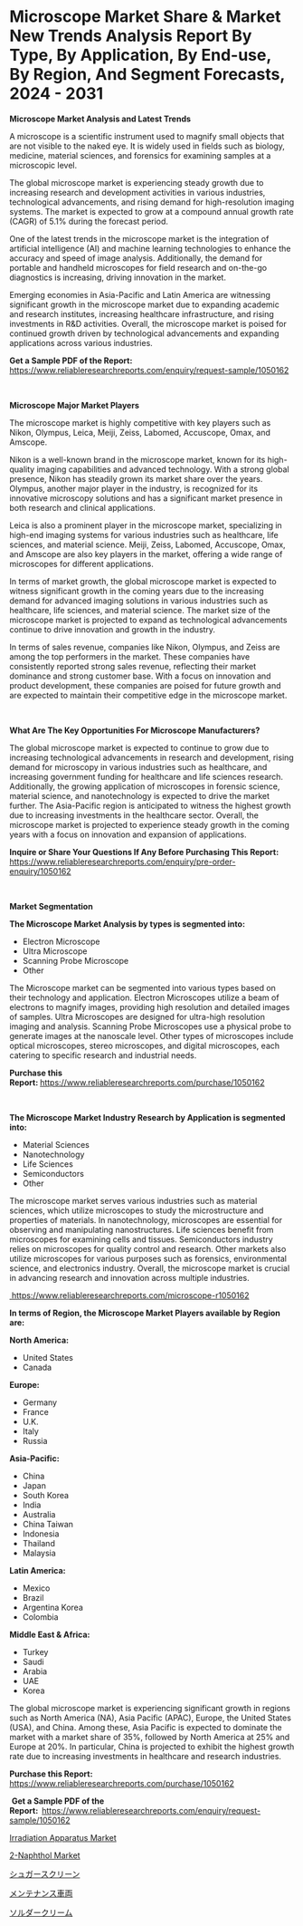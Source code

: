 <p><h1>Microscope Market Share & Market New Trends Analysis Report By Type, By Application, By End-use, By Region, And Segment Forecasts, 2024 - 2031</h1></p><p><strong>Microscope Market Analysis and Latest Trends</strong></p>
<p><p>A microscope is a scientific instrument used to magnify small objects that are not visible to the naked eye. It is widely used in fields such as biology, medicine, material sciences, and forensics for examining samples at a microscopic level.</p><p>The global microscope market is experiencing steady growth due to increasing research and development activities in various industries, technological advancements, and rising demand for high-resolution imaging systems. The market is expected to grow at a compound annual growth rate (CAGR) of 5.1% during the forecast period.</p><p>One of the latest trends in the microscope market is the integration of artificial intelligence (AI) and machine learning technologies to enhance the accuracy and speed of image analysis. Additionally, the demand for portable and handheld microscopes for field research and on-the-go diagnostics is increasing, driving innovation in the market.</p><p>Emerging economies in Asia-Pacific and Latin America are witnessing significant growth in the microscope market due to expanding academic and research institutes, increasing healthcare infrastructure, and rising investments in R&D activities. Overall, the microscope market is poised for continued growth driven by technological advancements and expanding applications across various industries.</p></p>
<p><strong>Get a Sample PDF of the Report:&nbsp;</strong> <a href="https://www.reliableresearchreports.com/enquiry/request-sample/1050162">https://www.reliableresearchreports.com/enquiry/request-sample/1050162</a></p>
<p>&nbsp;</p>
<p><strong>Microscope Major Market Players</strong></p>
<p><p>The microscope market is highly competitive with key players such as Nikon, Olympus, Leica, Meiji, Zeiss, Labomed, Accuscope, Omax, and Amscope. </p><p>Nikon is a well-known brand in the microscope market, known for its high-quality imaging capabilities and advanced technology. With a strong global presence, Nikon has steadily grown its market share over the years. Olympus, another major player in the industry, is recognized for its innovative microscopy solutions and has a significant market presence in both research and clinical applications. </p><p>Leica is also a prominent player in the microscope market, specializing in high-end imaging systems for various industries such as healthcare, life sciences, and material science. Meiji, Zeiss, Labomed, Accuscope, Omax, and Amscope are also key players in the market, offering a wide range of microscopes for different applications.</p><p>In terms of market growth, the global microscope market is expected to witness significant growth in the coming years due to the increasing demand for advanced imaging solutions in various industries such as healthcare, life sciences, and material science. The market size of the microscope market is projected to expand as technological advancements continue to drive innovation and growth in the industry.</p><p>In terms of sales revenue, companies like Nikon, Olympus, and Zeiss are among the top performers in the market. These companies have consistently reported strong sales revenue, reflecting their market dominance and strong customer base. With a focus on innovation and product development, these companies are poised for future growth and are expected to maintain their competitive edge in the microscope market.</p></p>
<p>&nbsp;</p>
<p><strong>What Are The Key Opportunities For Microscope Manufacturers?</strong></p>
<p><p>The global microscope market is expected to continue to grow due to increasing technological advancements in research and development, rising demand for microscopy in various industries such as healthcare, and increasing government funding for healthcare and life sciences research. Additionally, the growing application of microscopes in forensic science, material science, and nanotechnology is expected to drive the market further. The Asia-Pacific region is anticipated to witness the highest growth due to increasing investments in the healthcare sector. Overall, the microscope market is projected to experience steady growth in the coming years with a focus on innovation and expansion of applications.</p></p>
<p><strong>Inquire or Share Your Questions If Any Before Purchasing This Report:</strong> <a href="https://www.reliableresearchreports.com/enquiry/pre-order-enquiry/1050162">https://www.reliableresearchreports.com/enquiry/pre-order-enquiry/1050162</a></p>
<p>&nbsp;</p>
<p><strong>Market Segmentation</strong></p>
<p><strong>The Microscope Market Analysis by types is segmented into:</strong></p>
<p><ul><li>Electron Microscope</li><li>Ultra Microscope</li><li>Scanning Probe Microscope</li><li>Other</li></ul></p>
<p><p>The Microscope market can be segmented into various types based on their technology and application. Electron Microscopes utilize a beam of electrons to magnify images, providing high resolution and detailed images of samples. Ultra Microscopes are designed for ultra-high resolution imaging and analysis. Scanning Probe Microscopes use a physical probe to generate images at the nanoscale level. Other types of microscopes include optical microscopes, stereo microscopes, and digital microscopes, each catering to specific research and industrial needs.</p></p>
<p><strong>Purchase this Report:&nbsp;</strong><a href="https://www.reliableresearchreports.com/purchase/1050162">https://www.reliableresearchreports.com/purchase/1050162</a></p>
<p>&nbsp;</p>
<p><strong>The Microscope Market Industry Research by Application is segmented into:</strong></p>
<p><ul><li>Material Sciences</li><li>Nanotechnology</li><li>Life Sciences</li><li>Semiconductors</li><li>Other</li></ul></p>
<p><p>The microscope market serves various industries such as material sciences, which utilize microscopes to study the microstructure and properties of materials. In nanotechnology, microscopes are essential for observing and manipulating nanostructures. Life sciences benefit from microscopes for examining cells and tissues. Semiconductors industry relies on microscopes for quality control and research. Other markets also utilize microscopes for various purposes such as forensics, environmental science, and electronics industry. Overall, the microscope market is crucial in advancing research and innovation across multiple industries.</p></p>
<p><a href="https://www.reliableresearchreports.com/microscope-r1050162">&nbsp;https://www.reliableresearchreports.com/microscope-r1050162</a></p>
<p><strong>In terms of Region, the Microscope Market Players available by Region are:</strong></p>
<p>
    <p> <strong> North America: </strong>
        <ul>
            <li>United States</li>
            <li>Canada</li>
        </ul>
        </p> 
    <p> <strong> Europe: </strong>
        <ul>
            <li>Germany</li>
            <li>France</li>
            <li>U.K.</li>
            <li>Italy</li>
            <li>Russia</li>
        </ul>
        </p> 
    <p> <strong> Asia-Pacific: </strong>
        <ul>
            <li>China</li>
            <li>Japan</li>
            <li>South Korea</li>
            <li>India</li>
            <li>Australia</li>
            <li>China Taiwan</li>
            <li>Indonesia</li>
            <li>Thailand</li>
            <li>Malaysia</li>
        </ul>
        </p> 
    <p> <strong> Latin America: </strong>
        <ul>
            <li>Mexico</li>
            <li>Brazil</li>
            <li>Argentina Korea</li>
            <li>Colombia</li>
        </ul>
        </p> 
    <p> <strong> Middle East & Africa: </strong>
        <ul>
            <li>Turkey</li>
            <li>Saudi</li>
            <li>Arabia</li>
            <li>UAE</li>
            <li>Korea</li>
        </ul>
    </p>
    </p>
<p><p>The global microscope market is experiencing significant growth in regions such as North America (NA), Asia Pacific (APAC), Europe, the United States (USA), and China. Among these, Asia Pacific is expected to dominate the market with a market share of 35%, followed by North America at 25% and Europe at 20%. In particular, China is projected to exhibit the highest growth rate due to increasing investments in healthcare and research industries.</p></p>
<p><strong>Purchase this Report: </strong><a href="https://www.reliableresearchreports.com/purchase/1050162">https://www.reliableresearchreports.com/purchase/1050162</a></p>
<p>&nbsp;<strong>Get a Sample PDF of the Report:&nbsp;&nbsp;</strong><a href="https://www.reliableresearchreports.com/enquiry/request-sample/1050162">https://www.reliableresearchreports.com/enquiry/request-sample/1050162</a></p>
<p><strong></strong></p>
<p><p><a href="https://github.com/JameTravis/Market-Research-Report-List-4/blob/main/irradiation-apparatus-market.md">Irradiation Apparatus Market</a></p><p><a href="https://cute-banjo-8ca.notion.site/2-Naphthol-Market-Exploring-Market-Share-Market-Trends-and-Future-Growth-62798e7710d4474680837c28b0cf8e36">2-Naphthol Market</a></p><p><a href="https://github.com/leigh4852023/Market-Research-Report-List-1/blob/main/874198847833.md">シュガースクリーン</a></p><p><a href="https://medium.com/@alfredodance/2024%E5%B9%B4%E3%81%8B%E3%82%892031%E5%B9%B4%E3%81%BE%E3%81%A7%E3%81%AE%E6%9C%9F%E9%96%93%E3%81%AB%E4%BA%88%E6%B8%AC%E3%81%95%E3%82%8C%E3%82%8B%E3%83%A1%E3%83%B3%E3%83%86%E3%83%8A%E3%83%B3%E3%82%B9%E8%BB%8A%E4%B8%A1%E3%81%AE%E5%B8%82%E5%A0%B4%E5%88%86%E6%9E%90%E3%81%A8%E8%A6%8F%E6%A8%A1-2d7a0b81c638">メンテナンス車両</a></p><p><a href="https://github.com/alyle7648/Market-Research-Report-List-1/blob/main/659712947832.md">ソルダークリーム</a></p></p>